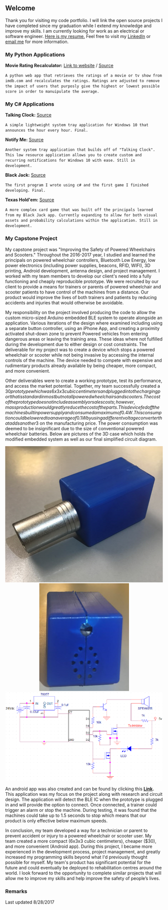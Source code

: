 ## Welcome

Thank you for visiting my code portfolio. I will link the open source projects I have completed since my graduation while I extend my knowledge and improve my skills. I am currently looking for work as an electrical or software engineer. [Here is my resume.](https://github.com/joshglenen/Portfolio/blob/master/images/Resume%20of%20Josh%20Glenen.pdf) Feel free to visit my [LinkedIn](https://www.linkedin.com/in/joshglenen/) or [email me](mailto:josh.glenen.contact@gmail.com) for more information.



### My Python Applications

**Movie Rating Recalculator:** [Link to website](https://raterecal.herokuapp.com/) / [Source](https://github.com/joshglenen/Rating-Recalculator/)

`A python web app that retrieves the ratings of a movie or tv show from imdb.com and recalculates the ratings. Ratings are adjusted to remove the impact of users that purposly give the highest or lowest possible score in order to manuipulate the average.`



### My C# Applications

**Talking Clock:** [Source](https://github.com/joshglenen/Talking-Clock/)
  
`A simple lightweight system tray application for Windows 10 that announces the hour every hour. Final.`

**Notify Me:** [Source](https://github.com/joshglenen/Notify-Me/)

`Another system tray application that builds off of "Talking Clock". This low resource application allows you to create custom and       recurring notifications for Windows 10 with ease. Still in development.`

**Black Jack:** [Source](https://github.com/joshglenen/BlackJack/)

`The first program I wrote using c# and the first game I finished developing. Final.`

**Texas Hold'em:** [Source](https://github.com/joshglenen/TexasHoldEm/)

`A more complex card game that was built off the principals learned from my Black Jack app. Currently expanding to allow for both visual assets and probability calculations within the application. Still in development.`



### My Capstone Project

My capstone project was "Improving the Safety of Powered Wheelchairs and Scooters." Throughout the 2016-2017 year, I studied and learned the principals on powered wheelchair controllers, Bluetooth Low Energy, low power electronics (including power supplies, beacons, RFID, WIFI), 3D printing, Android development, antenna design, and project management. I worked with my team members to develop our client's need into a fully functioning and cheaply reproducible prototype. We were recruited by our client to provide a means for trainers or parents of powered wheelchair and scooter patients to have control of the machines from a distance. Our product would improve the lives of both trainers and patients by reducing accidents and injuries that would otherwise be avoidable.

My responsibility on the project involved producing the code to allow the custom micro-sized Arduino embedded BLE system to operate alongside an application. Various iterations of the design where examined including using a separate button controller, using an iPhone App, and creating a proximity activated shut-down zone to prevent Powered vehicles from entering dangerous areas or leaving the training area. These ideas where not fulfilled during the development due to either design or cost constraints. The deliverable for my project was to create a device which stops a powered wheelchair or scooter while not being invasive by accessing the internal controls of the machine. The device needed to compete with expensive and rudimentary products already available by being cheaper, more compact, and more convenient.

Other deliverables were to create a working prototype, test its performance, and access the market potential. Together, my team successfully created a $30 prototype which was 6x3x3 cubic centimeters and plugged into the charging port that is standard in most but not all powered wheelchairs and scooters. The cost of the prototype does not include assembly or sales costs; however, mass production would greatly reduce the cost of the parts. This device fed off the machines built in power supply and consumed a maximum of 0.4W. This consumption could be lowered to an average of 0.1W by using a different voltage converter that adds another 3$ on the manufacturing price. The power consumption was deemed to be insignificant due to the size of conventional powered wheelchair batteries. Below are pictures of the 3D case which holds the modified embedded system as well as our final simplified circuit diagram.

<p align="center"> 
<img src="images/image001.png">
</br>
<img src="images/image003.png">
</br>
<img src="images/image009.png">
</br>
</p>

An android app was also created and can be found by clicking this **[Link](https://play.google.com/store/apps/details?id=tartanrehab.timeoutbutton&hl=en).** This application was my focus on the project along with research and circuit design. The application will detect the BLE IC when the prototype is plugged in and will provide the option to connect. Once connected, a trainer could trigger an alarm or stop the machine. During testing, it was found that the machines could take up to 1.5 seconds to stop which means that our product is only effective below maximum speeds. 

In conclusion, my team developed a way for a technician or parent to prevent accident or injury to a powered wheelchair or scooter user. My team created a more compact (6x3x3 cubic centimeters), cheaper ($30), and more convenient (Android app). During this project, I became more experienced in the development process, project management, and greatly increased my programming skills beyond what I'd previously thought possible for myself. My team's product has significant potential for the future and could eventually be deployed to rehabilitation centres around the world. I look forward to the opportunity to complete similar projects that will allow me to improve my skills and help improve the safety of people’s lives.

### Remarks

Last updated 8/28/2017

